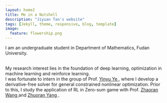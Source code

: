 ```yaml
---
layout: home2
title: Me in a Nutshell
description: "Jiyuan Tan's website"
tags: [Jekyll, theme, responsive, blog, template]
image:
  feature: flowership.png
---
```


I am an undergraduate student in Department of Mathematics, Fudan University.

<br />
My research interest lies in the foundation of deep learning, optimization in machine learning and reinforce learning.

<br />
I was fortunate to intern in the group of Prof. <a href = "https://web.stanford.edu/~yyye/" >Yinyu Ye </a>, where I develop a derivative-free solver for general constrained nonlinear optimization. Prior to this, I study the application of RL in Zero-sum game with Prof. <a href = "https://zhaoranwang.github.io/" >Zhaoran Wang </a> and <a href = "https://www.princeton.edu/~zy6/" >Zhuoran Yang </a>.

